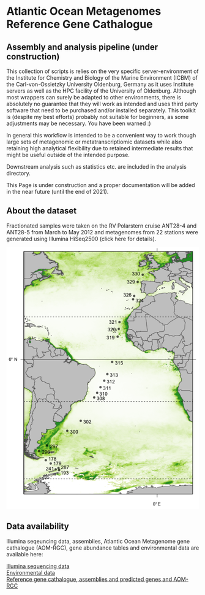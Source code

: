# Atlantic Ocean Metagenomes Reference Gene Cathalogue
## Assembly and analysis pipeline (under construction)

This collection of scripts is relies on the very specific server-environment of the Institute for Chemistry and Biology of the Marine Environment (ICBM) of the Carl-von-Ossietzky University Oldenburg, Germany as it uses Institute servers as well as the HPC facility of the University of Oldenburg. Although most wrappers can surely be adapted to other environments, there is absolutely no guarantee that they will work as intended and uses third party software that need to be purchased and/or installed separately. This toolkit is (despite my best efforts) probably not suitable for beginners, as some adjustments may be necessary.
You have been warned :)

In general this workflow is intended to be a convenient way to work though large sets of metagenomic or metatranscriptiomic datasets while also retaining high analytical flexibility due to retained intermediate results that might be useful outside of the intended purpose.

Downstream analysis such as statistics etc. are included in the analysis directory.

This Page is under construction and a proper documentation will be added in the near future (until the end of 2021).

## About the dataset
Fractionated samples were taken on the RV Polarstern cruise ANT28-4 and ANT28-5 from March to May 2012 and metagenomes from 22 stations were generated using Illumina HiSeq2500 (click here for details).
<p align="center">
  <img src="images/GitMap_web.png">
</p>

## Data availability
Illumina seqeuncing data, assemblies, Atlantic Ocean Metagenome gene cathalogue (AOM-RGC), gene abundance tables and environmental data are available here:  

[Illumina sequencing data](https://www.ebi.ac.uk/ena/browser/view/PRJEB34453) </br>
[Environmental data](https://doi.pangaea.de/10.1594/PANGAEA.906247) </br>
[Reference gene cathalogue, assemblies and predicted genes and AOM-RGC]() </br>

